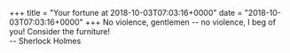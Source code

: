 +++
title = "Your fortune at 2018-10-03T07:03:16+0000"
date = "2018-10-03T07:03:16+0000"
+++
No violence, gentlemen -- no violence, I beg of you!  Consider the furniture!  
		-- Sherlock Holmes  
